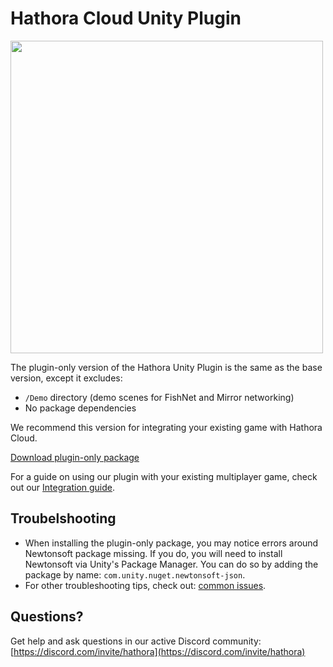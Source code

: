 # Hathora Cloud Unity Plugin

<img src="../images/hathora_unity_plugin.png" width="500" />

The plugin-only version of the Hathora Unity Plugin is the same as the base version, except it excludes:
- `/Demo` directory (demo scenes for FishNet and Mirror networking)
- No package dependencies

We recommend this version for integrating your existing game with Hathora Cloud.

[Download plugin-only package](https://raw.githubusercontent.com/hathora/unity-plugin/main/UnityPackage/plugin-only/Hathora_Cloud_Unity_pluginonly_latest.unitypackage)

For a guide on using our plugin with your existing multiplayer game, check out our [Integration guide](https://hathora.dev/docs/engines/unity/integration-guide).

## Troubelshooting

- When installing the plugin-only package, you may notice errors around Newtonsoft package missing. If you do, you will need to install Newtonsoft via Unity's Package Manager. You can do so by adding the package by name: `com.unity.nuget.newtonsoft-json`.
- For other troubleshooting tips, check out: [common issues](https://hathora.dev/docs/engines/unity/beginners-tutorial#troubleshooting).

## Questions?

Get help and ask questions in our active Discord community:
[https://discord.com/invite/hathora](https://discord.com/invite/hathora)
